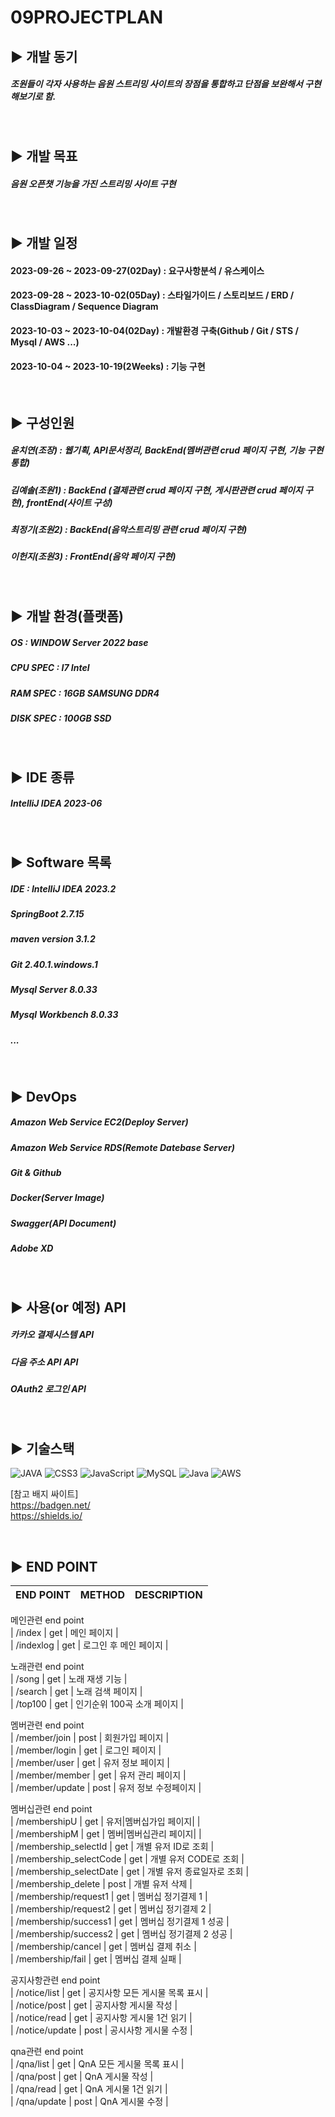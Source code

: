 09PROJECTPLAN
=

## ▶️ 개발 동기

##### 조원들이 각자 사용하는 음원 스트리밍 사이트의 장점을 통합하고 단점을 보완해서 구현해보기로 함.

<br/>

## ▶️ 개발 목표

##### 음원 오픈챗 기능을 가진 스트리밍 사이트 구현
<br/>

## ▶️ 개발 일정
#### 2023-09-26 ~ 2023-09-27(02Day) : 요구사항분석 / 유스케이스 
#### 2023-09-28 ~ 2023-10-02(05Day) : 스타일가이드 / 스토리보드 / ERD / ClassDiagram / Sequence Diagram
#### 2023-10-03 ~ 2023-10-04(02Day) : 개발환경 구축(Github / Git / STS / Mysql / AWS ...)
#### 2023-10-04 ~ 2023-10-19(2Weeks) : 기능 구현


<br/>

## ▶️ 구성인원 

##### 윤치연(조장)  : 웹기획, API문서정리, BackEnd(멤버관련 crud 페이지 구현, 기능 구현 통합)
##### 김예솔(조원1) : BackEnd (결제관련 crud 페이지 구현, 게시판관련 crud 페이지 구현), frontEnd(사이트 구성)
##### 최정기(조원2) : BackEnd(음악스트리밍 관련 crud 페이지 구현)
##### 이헌지(조원3) : FrontEnd(음악 페이지 구현)
<br/>

## ▶️ 개발 환경(플랫폼)

##### OS : WINDOW Server 2022 base
##### CPU SPEC : I7 Intel 
##### RAM SPEC : 16GB SAMSUNG DDR4
##### DISK SPEC : 100GB SSD 

<br/>

## ▶️ IDE 종류

##### IntelliJ IDEA 2023-06
<br/>

## ▶️ Software 목록

##### IDE : IntelliJ IDEA 2023.2
##### SpringBoot 2.7.15
##### maven version 3.1.2
##### Git 2.40.1.windows.1
##### Mysql Server 8.0.33
##### Mysql Workbench 8.0.33
##### ...
<br/>

## ▶️ DevOps 

##### Amazon Web Service EC2(Deploy Server)
##### Amazon Web Service RDS(Remote Datebase Server)
##### Git & Github
##### Docker(Server Image)
##### Swagger(API Document)
##### Adobe XD
<br/>



## ▶️ 사용(or 예정) API

##### 카카오 결제시스템 API
##### 다음 주소 API API
##### OAuth2 로그인 API

<br/>

## ▶️ 기술스택

![JAVA](https://img.shields.io/badge/html5-%23E34F26.svg?style=for-the-badge&logo=html5&logoColor=white)
![CSS3](https://img.shields.io/badge/css3-%231572B6.svg?style=for-the-badge&logo=css3&logoColor=white)
![JavaScript](https://img.shields.io/badge/javascript-%23323330.svg?style=for-the-badge&logo=javascript&logoColor=%23F7DF1E)
![MySQL](https://img.shields.io/badge/mysql-%2300f.svg?style=for-the-badge&logo=mysql&logoColor=white)
![Java](https://img.shields.io/badge/java-%23ED8B00.svg?style=for-the-badge&logo=java&logoColor=white)
![AWS](https://img.shields.io/badge/AWS-%23FF9900.svg?style=for-the-badge&logo=amazon-aws&logoColor=white)


[참고 배지 싸이트] <br/>
https://badgen.net/ <br/>
https://shields.io/


<br/>

## ▶️ END POINT 

|END POINT|METHOD|DESCRIPTION|
|------|---|---|

메인관련 end point <br/>
| /index     |  get  |  메인 페이지          | <br/>
| /indexlog  |  get  |  로그인 후 메인 페이지 | <br/>

노래관련 end point <br/>
| /song    |  get  |  노래 재생 기능            | <br/>
| /search  |  get  |  노래 검색 페이지          | <br/>
| /top100  |  get  |  인기순위 100곡 소개 페이지 | <br/>

멤버관련 end point <br/>
| /member/join    |  post  |  회원가입 페이지      | <br/>
| /member/login   |  get   |  로그인 페이지        | <br/>
| /member/user    |  get   |  유저 정보 페이지     | <br/>
| /member/member  |  get   |  유저 관리 페이지     | <br/>
| /member/update  |  post  |  유저 정보 수정페이지 | <br/>

멤버십관련 end point <br/>
| /membershipU            |  get   |  유저|멤버십가입 페이지|   | <br/>
| /membershipM            |  get   |  멤버|멤버십관리 페이지|   | <br/>
| /membership_selectId    |  get   |  개별 유저 ID로 조회      | <br/>
| /membership_selectCode  |  get   |  개별 유저 CODE로 조회    | <br/>
| /membership_selectDate  |  get   |  개별 유저 종료일자로 조회 | <br/>
| /membership_delete      |  post  |  개별 유저 삭제           | <br/>
| /membership/request1    |  get   |  멤버십 정기결제 1        | <br/>
| /membership/request2    |  get   |  멤버십 정기결제 2        | <br/>
| /membership/success1    |  get   |  멤버십 정기결제 1 성공    | <br/>
| /membership/success2    |  get   |  멤버십 정기결제 2 성공    | <br/>
| /membership/cancel      |  get   |  멤버십 결제 취소         | <br/>
| /membership/fail        |  get   |  멤버십 결제 실패         | <br/>

공지사항관련 end point <br/>
| /notice/list    |  get   |  공지사항 모든 게시물 목록 표시 | <br/>
| /notice/post    |  get   |  공지사항 게시물 작성          | <br/>
| /notice/read    |  get   |  공지사항 게시물 1건 읽기      | <br/>
| /notice/update  |  post  |  공시사항 게시물 수정          | <br/>
 
qna관련 end point <br/>
| /qna/list    |  get   |  QnA 모든 게시물 목록 표시 | <br/>
| /qna/post    |  get   |  QnA 게시물 작성          | <br/>
| /qna/read    |  get   |  QnA 게시물 1건 읽기      | <br/>
| /qna/update  |  post  |  QnA 게시물 수정          | <br/>
<br/> 







